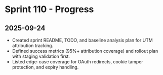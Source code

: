 # Sprint 110 - Progress

## 2025-09-24
- Created sprint README, TODO, and baseline analysis plan for UTM attribution tracking.
- Defined success metrics (95%+ attribution coverage) and rollout plan with staging validation first.
- Listed edge-case coverage for OAuth redirects, cookie tamper protection, and expiry handling.
